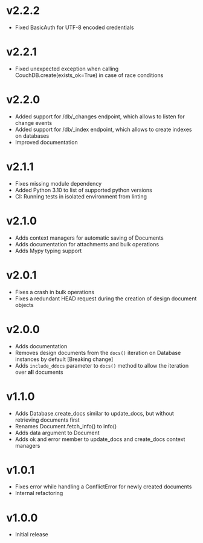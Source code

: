 # v2.2.2

- Fixed BasicAuth for UTF-8 encoded credentials

# v2.2.1

- Fixed unexpected exception when calling CouchDB.create(exists_ok=True) in case of race conditions

# v2.2.0

- Added support for /db/_changes endpoint, which allows to listen for change events
- Added support for /db/_index endpoint, which allows to create indexes on databases
- Improved documentation

# v2.1.1

- Fixes missing module dependency
- Added Python 3.10 to list of supported python versions
- CI: Running tests in isolated environment from linting

# v2.1.0

- Adds context managers for automatic saving of Documents
- Adds documentation for attachments and bulk operations
- Adds Mypy typing support

# v2.0.1

- Fixes a crash in bulk operations
- Fixes a redundant HEAD request during the creation of design document objects

# v2.0.0

- Adds documentation
- Removes design documents from the `docs()` iteration on Database instances by default [Breaking change]
- Adds `include_ddocs` parameter to `docs()` method to allow the iteration over **all** documents

# v1.1.0

- Adds Database.create_docs similar to update_docs, but without retrieving documents first
- Renames Document.fetch_info() to info()
- Adds data argument to Document
- Adds ok and error member to update_docs and create_docs context managers

# v1.0.1

- Fixes error while handling a ConflictError for newly created documents
- Internal refactoring

# v1.0.0

- Initial release

